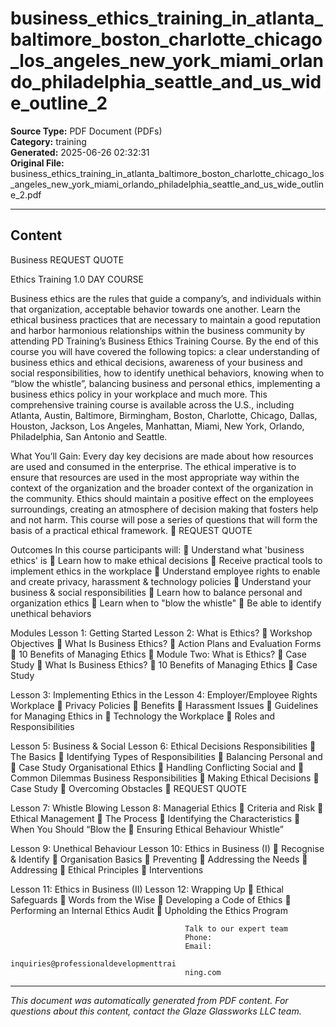 ﻿# business_ethics_training_in_atlanta_baltimore_boston_charlotte_chicago_los_angeles_new_york_miami_orlando_philadelphia_seattle_and_us_wide_outline_2

**Source Type:** PDF Document (PDFs)  
**Category:** training  
**Generated:** 2025-06-26 02:32:31  
**Original File:** business_ethics_training_in_atlanta_baltimore_boston_charlotte_chicago_los_angeles_new_york_miami_orlando_philadelphia_seattle_and_us_wide_outline_2.pdf

---

## Content

Business                                                             REQUEST QUOTE

Ethics Training                                                      1.0 DAY COURSE




Business ethics are the rules that guide a company’s, and individuals within
that organization, acceptable behavior towards one another. Learn the ethical
business practices that are necessary to maintain a good reputation and
harbor harmonious relationships within the business community by attending
PD Training’s Business Ethics Training Course.
By the end of this course you will have covered the following topics: a clear
understanding of business ethics and ethical decisions, awareness of your
business and social responsibilities, how to identify unethical behaviors,
knowing when to “blow the whistle”, balancing business and personal ethics,
implementing a business ethics policy in your workplace and much more.
This comprehensive training course is available across the U.S., including
Atlanta, Austin, Baltimore, Birmingham, Boston, Charlotte, Chicago, Dallas,
Houston, Jackson, Los Angeles, Manhattan, Miami, New York, Orlando,
Philadelphia, San Antonio and Seattle.




What You’ll Gain:
Every day key decisions are made about how resources are used and consumed in the
enterprise. The ethical imperative is to ensure that resources are used in the most
appropriate way within the context of the organization and the broader context of the
organization in the community.
Ethics should maintain a positive effect on the employees surroundings, creating an
atmosphere of decision making that fosters help and not harm. This course will pose a
series of questions that will form the basis of a practical ethical framework.
                                                                             REQUEST QUOTE




Outcomes
In this course participants will:
     Understand what 'business ethics' is
     Learn how to make ethical decisions
     Receive practical tools to implement ethics in the workplace
     Understand employee rights to enable and create privacy, harassment &
       technology policies
     Understand your business & social responsibilities
     Learn how to balance personal and organization ethics
     Learn when to "blow the whistle"
     Be able to identify unethical behaviors




Modules
 Lesson 1: Getting Started                   Lesson 2: What is Ethics?
    Workshop Objectives                         What Is Business Ethics?
    Action Plans and Evaluation Forms           10 Benefits of Managing Ethics
    Module Two: What is Ethics?                 Case Study
    What Is Business Ethics?
    10 Benefits of Managing Ethics
    Case Study


Lesson 3: Implementing Ethics in the         Lesson 4: Employer/Employee Rights
Workplace                                        Privacy Policies
   Benefits                                     Harassment Issues
   Guidelines for Managing Ethics in            Technology
      the Workplace
   Roles and Responsibilities


Lesson 5: Business & Social                  Lesson 6: Ethical Decisions
Responsibilities                                 The Basics
    Identifying Types of Responsibilities       Balancing Personal and
    Case Study                                    Organisational Ethics
    Handling Conflicting Social and             Common Dilemmas
     Business Responsibilities                   Making Ethical Decisions
    Case Study                                  Overcoming Obstacles
                                                                           REQUEST QUOTE




Lesson 7: Whistle Blowing                 Lesson 8: Managerial Ethics
   Criteria and Risk                         Ethical Management
   The Process                               Identifying the Characteristics
   When You Should “Blow the                 Ensuring Ethical Behaviour
     Whistle”


Lesson 9: Unethical Behaviour             Lesson 10: Ethics in Business (I)
   Recognise & Identify                      Organisation Basics
   Preventing                                Addressing the Needs
   Addressing                                Ethical Principles
   Interventions


Lesson 11: Ethics in Business (II)        Lesson 12: Wrapping Up
   Ethical Safeguards                        Words from the Wise
   Developing a Code of Ethics
   Performing an Internal Ethics Audit
   Upholding the Ethics Program




                                           Talk to our expert team
                                           Phone:
                                           Email:
                                           inquiries@professionaldevelopmenttrai
                                           ning.com

---

*This document was automatically generated from PDF content. For questions about this content, contact the Glaze Glassworks LLC team.*
